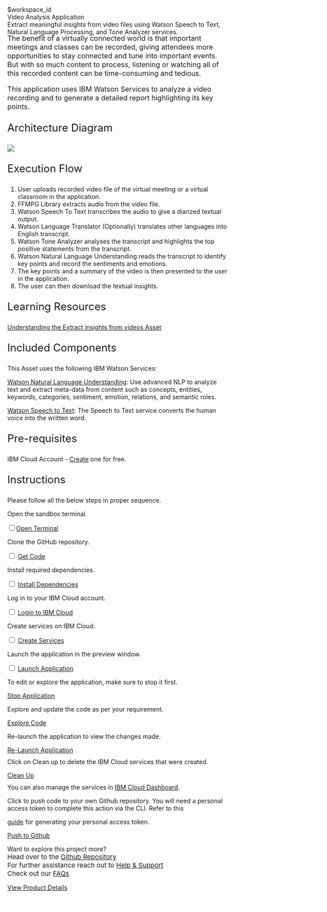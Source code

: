 <html>
<head>
  <meta name="viewport" content="width=device-width, initial-scale=1">
  <link rel="stylesheet" href="style.css">
  <style>
    .header {
      background-image: url('https://raw.githubusercontent.com/IBM/Developer-Playground/master/didact/images/video_insights.jpeg');
    }
  </style>
</head>
<body>
  <div style="margin-top:2rem"></div>
  <div class="hidden-state">$workspace_id</div>
  <div class="header">
    <div class="left-content">
      <div class="apptitle">
        Video Analysis Application
      </div>
      <div class="subheading">
        Extract meaningful insights from video files using Watson Speech to Text, Natural Language Processing, and Tone
        Analyzer services.
      </div>
    </div>
  </div>
  <div class="section" style="font-size:16px; margin-top:-1.25rem">
    <p>The benefit of a virtually connected world is that important meetings and classes can be recorded, giving
      attendees more opportunities to stay connected and tune into important events. But with so much content to
      process, listening or watching all of this recorded content can be time-consuming and tedious.</p>
    <p>This application uses IBM Watson Services to analyze a video recording and to generate a detailed report
      highlighting its key points.</p>
  </div>
  <div class="section">
    <p style="font-size:24px">Architecture Diagram</p>
    <img class="flow-image"
      src="https://developer.ibm.com/developer/default/patterns/extract-textual-insights-from-a-given-video/images/extract-textual-insights-from-a-given-video-flow.png">
  </div>
  <div class="section">
    <p style="font-size:24px">Execution Flow</p>
    <ol>
      <li>User uploads recorded video file of the virtual meeting or a virtual classroom in the application.</li>
      <li>FFMPG Library extracts audio from the video file.</li>
      <li>Watson Speech To Text transcribes the audio to give a diarized textual output.</li>
      <li>Watson Language Translator (Optionally) translates other languages into English transcript.</li>
      <li>Watson Tone Analyzer analyses the transcript and highlights the top positive statements from the transcript.
      </li>
      <li>Watson Natural Language Understanding reads the transcript to identify key points and record the sentiments
        and emotions.</li>
      <li>The key points and a summary of the video is then presented to the user in the application.</li>
      <li>The user can then download the textual insights.</li>
    </ol>
  </div>
  <div class="section">
    <p style="font-size:24px">Learning Resources</p>
    <div>
      <a href="https://developer.ibm.com/articles/text-mining-and-analysis-from-webex-recordings/">Understanding the
        Extract insights from videos Asset</a>
    </div>
  </div>
  <div class="section">
    <p style="font-size:24px">Included Components</p>
    <div>
      <p>This Asset uses the following IBM Watson Services:</p>
      <p><a href="https://cloud.ibm.com/catalog/services/natural-language-understanding">Watson Natural Language
          Understanding</a>: Use advanced NLP to analyze text and extract meta-data from content such as concepts,
        entities, keywords, categories, sentiment, emotion, relations, and semantic roles.</p>
      <p><a href="https://cloud.ibm.com/catalog/services/speech-to-text">Watson Speech to Text</a>: The Speech to Text
        service converts the human voice into the written word.</p>
    </div>
  </div>
  <div class="section">
    <p style="font-size:24px">Pre-requisites</p>
    <div>
      <p>IBM Cloud Account - <a
          href="https://cloud.ibm.com/registration/trial?cm_sp=ibmdev--developer-sandbox--cloudreg"> Create</a> one for
        free.</p>
    </div>
  </div>
  <div class="section">
    <p style="font-size:24px">Instructions</p>
    <p>Please follow all the below steps in proper sequence.</p>
  </div>
  <div class="timeline-container">
    <div class="timeline step open-terminal">
      <div class="content">
        <p>Open the sandbox terminal.</p>
      </div>
      <input type="checkbox"><a id="step" class="button is-dark is-medium" title="Open Terminal"
        href="didact://?commandId=terminal-for-sandbox-container:new"><span>Open Terminal</span></a>
      <span class="dot"></span>
    </div>
    <div class="timeline step git-clone">
      <div class="content">
        <p>Clone the GitHub repository.</p>
      </div>
      <input type="checkbox">
      <a id="step" class="button is-dark is-medium" title="Clone the Repo"
        href="didact://?commandId=extension.sendToTerminal&text=VideoAnalysis%7Cget-code%7Csandbox%20terminal%7Cgit%20clone%20-b%20video-insights%20https%3A%2F%2Fgithub.com%2FIBM%2FDeveloper-Playground.git%20${CHE_PROJECTS_ROOT}/video-analysis">Get
        Code</a>
      <span class="dot"></span>
    </div>
    <div class="timeline step install-dependencies">
      <div class="content">
        <p>Install required dependencies.
        </p>
      </div>
      <input type="checkbox">
      <a id="step" class="button is-dark is-medium" title="Build the Application"
        href="didact://?commandId=extension.sendToTerminal&text=VideoAnalysis%7Cbuild%7Csandbox%20terminal|cd%20${CHE_PROJECTS_ROOT}/video-analysis%20%26%26%20pip3.8%20install%20-r%20requirements.txt">Install
        Dependencies</a>
      <span class="dot"></span>
    </div>
    <div class="timeline step login-ibmcloud">
      <div class="content">
        <p>Log in to your IBM Cloud account.</p>
      </div>
      <input type="checkbox">
      <a id="step" class="button is-dark is-medium" title="Login to IBM Cloud"
        href="didact://?commandId=extension.sendToTerminal&text=VideoAnalysis%7Clogin-ibm-cloud%7Csandbox%20terminal%7Ccd%20${CHE_PROJECTS_ROOT}/video-analysis/video-insights%20%26%26%20chmod%20%2Bx%20.%2Flogin.sh%20%26%26%20.%2Flogin.sh">Login
        to IBM Cloud</a>
      <span class="dot"></span>
    </div>
    <div class="timeline step create-services-ibmcloud">
      <div class="content">
        <p>Create services on IBM Cloud.</p>
      </div>
      <input type="checkbox">
      <a id="step" class="button is-dark is-medium" title="Create IBM Watson Services"
        href="didact://?commandId=extension.sendToTerminal&text=VideoAnalysis%7Ccreate-ibm-watson-service%7Csandbox%20terminal%7Ccd%20${CHE_PROJECTS_ROOT}/video-analysis/video-insights%20%26%26%20chmod%20%2Bx%20.%2Fcreate-ibm-cloud-services.sh%20%26%26%20.%2Fcreate-ibm-cloud-services.sh">Create
        Services</a>
      <span class="dot"></span>
    </div>
    <div class="timeline step launch-application">
      <div class="content">
        <p>Launch the application in the preview window.</p>
      </div>
      <input type="checkbox">
      <a id="step" class="button is-dark is-medium" title="Launch the Application"
        href="didact://?commandId=extension.sendToTerminal&text=VideoAnalysis%7Claunch-application%7Csandbox%20terminal%7Ccd%20${CHE_PROJECTS_ROOT}/video-analysis/video-insights%20%26%26%20python3.8%20app.py">Launch
        Application</a>
      <span class="dot"></span>
    </div>
  </div>
  <div class="footer">
    <div class="footer-cta">
      <div class="footer-step stop-application" style="background:transparent">
        <p>To edit or explore the application, make sure to stop it first.</p>
        <a class="button is-dark is-medium" title="stop application"
          href="didact://?commandId=vscode.didact.sendNamedTerminalCtrlC&text=sandbox%20terminal">Stop Application</a>
      </div>
      <div class="footer-step explore-application" style="background:transparent">
        <p>Explore and update the code as per your requirement.</p>
        <a class="button is-dark is-medium" title="Explore the Code"
          href="didact://?commandId=extension.openFile&text=VideoAnalysis%7Copen-file%7C${CHE_PROJECTS_ROOT}/video-analysis/video-insights/app.py">Explore
          Code</a>
      </div>
      <div class="footer-step re-launch-application" style="background:transparent">
        <p>Re-launch the application to view the changes made.</p>
        <a class="button is-dark is-medium" title="Launch the Application"
          href="didact://?commandId=extension.sendToTerminal&text=VideoAnalysis%7Cre-launch%7Csandbox%20terminal%7Ccd%20${CHE_PROJECTS_ROOT}/video-analysis/video-insights%20%26%26%20python3.8%20app.py">Re-Launch
          Application</a>
      </div>
      <div class="footer-step clean-up-services" style="background:transparent">
        <p style="margin-top:0.625rem;">
          Click on <bold>Clean up</bold> to delete the IBM Cloud services that were created.
        </p>
        <a class="button is-dark is-medium" title="Delete services from IBM Cloud"
          href="didact://?commandId=extension.sendToTerminal&text=VideoAnalysis%7Cdelete-services%7Csandbox%20terminal%7Ccd%20${CHE_PROJECTS_ROOT}/video-analysis/video-insights%20%26%26%20chmod%20%2Bx%20.%2Fdeleteservice.sh%20%26%26%20.%2Fdeleteservice.sh">Clean
          Up</a>
          <p style="margin-top:0.625rem;">You can also manage the services in <a href="https://cloud.ibm.com/resources">IBM
            Cloud Dashboard</a>.</p>
      </div>
      <div class="footer-step git-push" style="background:transparent">
        <p style="margin-top:0.625rem;">Click to push code to your own Github repository. You will need a personal
          access token to complete this action via the CLI. Refer to this </p><a
          href="https://docs.github.com/en/authentication/keeping-your-account-and-data-secure/creating-a-personal-access-token">guide</a>
        for generating your personal access token.</p>
        <a class="button is-dark is-medium" title="Delete services from IBM Cloud"
          href="didact://?commandId=vscode.didact.sendNamedTerminalAString&text=sandbox%20terminal$$sh%20/github.sh ">Push
          to Github</a>
      </div>
    </div>
    <div class="image-div">
      <p class="image-content">Want to explore this project more?
        <span style="font-size:15px;margin-top:0px;display:block;">Head over to the <a
            href="https://github.com/IBM/Developer-Playground/tree/video-insights">Github Repository</a></span>
        <span style="font-size:15px;margin-top:0px;display:block;">For further assistance reach out to <a
            href="https://github.com/IBM/Technology-Sandbox-Support/issues/new/choose" target="_blank"> Help &
            Support</a></span>
        <span style="font-size:15px;margin-top:0px;display:block;">Check out our <a
            href="https://ibm.github.io/Technology-Sandbox-Support/" target="_blank">FAQs</a></span>
      </p>
      <a class="image-link" href="https://developer.ibm.com/patterns/extract-textual-insights-from-a-given-video/"
        target="_blank">
        <div class="image-btn">
          <p class="image-link">View Product Details</p>
          <p class="image-link"> </p>
          <p class="image-link">
            <span>
              <svg style="position: absolute; right: 0.625rem;" fill="#ffffff" focusable="false"
                preserveAspectRatio="xMidYMid meet" xmlns="http://www.w3.org/2000/  svg" width="25" height="25"
                viewBox="0 0 32 32" aria-hidden="true">
                <path d="M18 6L16.6 7.4 24.1 15 3 15 3 17 24.1 17 16.6 24.6 18 26 28 16z"></path>
                <title>Arrow right</title>
              </svg>
            </span>
          </p>
        </div>
      </a>
    </div>
  </div>
</body>
<script src="progressive.js"></script>
</html>